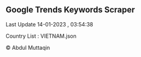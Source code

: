 

## Google Trends Keywords Scraper 
 
Last Update 14-01-2023 , 03:54:38

Country List :
VIETNAM.json



© Abdul Muttaqin 
